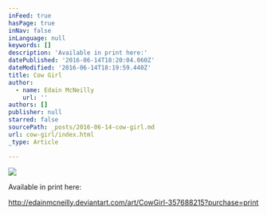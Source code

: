 ```yaml
---
inFeed: true
hasPage: true
inNav: false
inLanguage: null
keywords: []
description: 'Available in print here:'
datePublished: '2016-06-14T18:20:04.060Z'
dateModified: '2016-06-14T18:19:59.440Z'
title: Cow Girl
author:
  - name: Edain McNeilly
    url: ''
authors: []
publisher: null
starred: false
sourcePath: _posts/2016-06-14-cow-girl.md
url: cow-girl/index.html
_type: Article

---
```

![](https://the-grid-user-content.s3-us-west-2.amazonaws.com/59dc400f-e985-4d34-a664-5d9d53beed84.jpg)

Available in print here:

http://edainmcneilly.deviantart.com/art/CowGirl-357688215?purchase=print